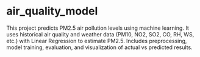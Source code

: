 # air_quality_model
This project predicts PM2.5 air pollution levels using machine learning. It uses historical air quality and weather data (PM10, NO2, SO2, CO, RH, WS, etc.) with Linear Regression to estimate PM2.5. Includes preprocessing, model training, evaluation, and visualization of actual vs predicted results.
